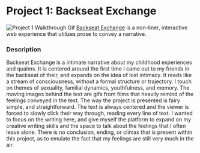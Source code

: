 # Project 1: Backseat Exchange

![Project 1 Walkthrough Gif](https://media0.giphy.com/media/BM9yCEA0yf9Kt7ZEzN/giphy.gif)
[Backseat Exchange](https://quuanp.github.io/iml300/project-1/index.html) is a non-liner, interactive web experience that utilizes prose to convey a narrative.

### Description

Backseat Exchange is a intimate narrative about my childhood experiences and qualms. It is centered around the first time I came out to my friends in the backseat of their, and expands on the idea of lost intimacy. It reads like a stream of consciousness, without a formal structure or trajectory. I touch on themes of sexuality, familial dynamics, youthfulness, and memory. The moving images behind the text are gifs from films that heavily remind of the feelings conveyed in the text. The way the project is presented is fairy simple, and straightforward. The text is always centered and the viewer is forced to slowly click their way through, reading every line of text. I wanted to focus on the writing here, and give myself the platform to expand on my creative writing skills and the space to talk about the feelings that I often leave alone. There is no conclusion, ending, or climax that is present within this project, as to emulate the fact that my feelings are still very much in the air.
